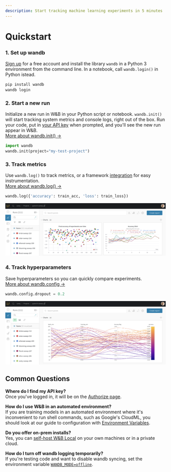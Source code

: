 ```yaml
---
description: Start tracking machine learning experiments in 5 minutes
---
```


# Quickstart

### 1. Set up wandb

[Sign up](https://app.wandb.ai/login?signup=true) for a free account and install the library `wandb` in a Python 3 environment from the command line. In a notebook, call `wandb.login()` in Python istead.

```bash
pip install wandb
wandb login
```

### 2. Start a new run

Initialize a new run in W&B in your Python script or notebook. `wandb.init()` will start tracking system metrics and console logs, right out of the box. Run your code, put in [your API key](https://wandb.ai/authorize) when prompted, and you'll see the new run appear in W&B. [  
More about wandb.init\(\) →](guides/track/launch.md)

```python
import wandb
wandb.init(project="my-test-project")
```

### 3. Track metrics

Use `wandb.log()` to track metrics, or a framework [integration](guides/integrations/) for easy instrumentation.   
[More about wandb.log\(\) →](guides/track/log.md)

```python
wandb.log({'accuracy': train_acc, 'loss': train_loss})
```

![](.gitbook/assets/wandb-demo-logging-metrics.png)

###  4. Track hyperparameters

Save hyperparameters so you can quickly compare experiments.   
[More about wandb.config →](guides/track/config.md)

```python
wandb.config.dropout = 0.2
```

![](.gitbook/assets/wandb-demo-logging-config.png)

## Common Questions

**Where do I find my API key?**  
Once you've logged in, it will be on the [Authorize page](https://wandb.ai/authorize).

**How do I use W&B in an automated environment?**  
If you are training models in an automated environment where it's inconvenient to run shell commands, such as Google's CloudML, you should look at our guide to configuration with [Environment Variables](guides/track/advanced/environment-variables.md).

**Do you offer on-prem installs?**  
Yes, you can [self-host W&B Local](guides/self-hosted/) on your own machines or in a private cloud.

**How do I turn off wandb logging temporarily?**  
If you're testing code and want to disable wandb syncing, set the environment variable [`WANDB_MODE=offline`](guides/track/advanced/environment-variables.md).



